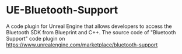 # UE-Bluetooth-Support
A code plugin for Unreal Engine that allows developers to access the Bluetooth SDK from Blueprint and C++.
The source code of "Bluetooth Support" code plugin on https://www.unrealengine.com/marketplace/bluetooth-support
